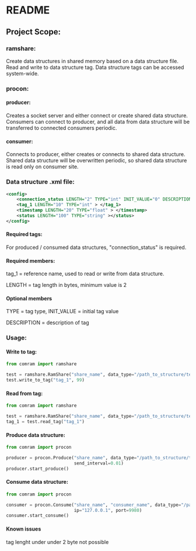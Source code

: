 # README #

## Project Scope: ##

### ramshare: ###
Create data structures in shared memory based on a data structure file.
Read and write to data structure tag.
Data structure tags can be accessed system-wide.

### procon: ###
#### producer: ####
Creates a socket server and either connect or create shared data structure. 
Consumers can connect to producer, and all data from data structure will be transferred to connected consumers periodic.

#### consumer: ####
Connects to producer, either creates or connects to shared data structure.
Shared data structure will be overwritten periodic, so shared data structure is read only on consumer site. 


### Data structure .xml file: ###

```xml
<config>
    <connection_status LENGTH="2" TYPE="int" INIT_VALUE="0" DESCRIPTION="connection of status" > </connection_status>
    <tag_1 LENGTH="10" TYPE="int" > </tag_1>
    <timestamp LENGTH="20" TYPE="float" > </timestamp>
    <status LENGTH="100" TYPE="string" ></status>
</config>
```
#### Required tags: ####
For produced / consumed data structures, "connection_status" is required. 

#### Required members: ####
tag_1 = reference name, used to read or write from data structure.

LENGTH = tag length in bytes, minimum value is 2

#### Optional members ####
TYPE = tag type, 
INIT_VALUE = initial tag value

DESCRIPTION = description of tag

### Usage: ###

#### Write to tag: ####
````python
from comram import ramshare

test = ramshare.RamShare("share_name", data_type="/path_to_structure/test_structure.xml")
test.write_to_tag("tag_1", 99)
````

#### Read from tag: ####
````python
from comram import ramshare

test = ramshare.RamShare("share_name", data_type="/path_to_structure/test_structure.xml")
tag_1 = test.read_tag("tag_1")
````

#### Produce data structure: ####
````python
from comram import procon

producer = procon.Produce("share_name", data_type="/path_to_structure/test_structure.xml", ip="127.0.0.1", port=9980, 
                          send_interval=0.01)
producer.start_produce()
````

#### Consume data structure: ####
````python
from comram import procon

consumer = procon.Consume("share_name", "consumer_name", data_type="/path_to_structure/test_structure.xml",
                          ip="127.0.0.1", port=9980)
consumer.start_consume()
````

#### Known issues ####
tag lenght under under 2 byte not possible